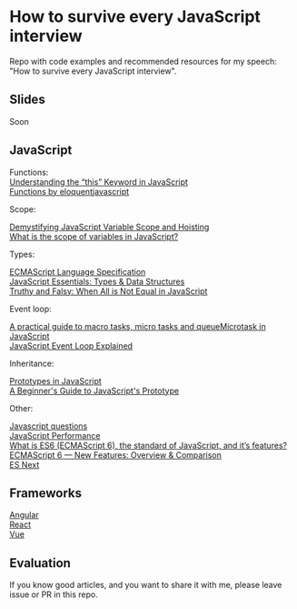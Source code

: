 # How to survive every JavaScript interview

Repo with code examples and recommended resources for my speech: "How to survive every JavaScript interview".

## Slides
Soon

## JavaScript

Functions:  
[Understanding the “this” Keyword in JavaScript](https://medium.com/better-programming/understanding-the-this-keyword-in-javascript-cb76d4c7c5e8)  
[Functions by eloquentjavascript](https://eloquentjavascript.net/03_functions.html)

Scope:

[Demystifying JavaScript Variable Scope and Hoisting](https://www.sitepoint.com/demystifying-javascript-variable-scope-hoisting/)  
[What is the scope of variables in JavaScript?](https://stackoverflow.com/questions/500431/what-is-the-scope-of-variables-in-javascript)

Types:

[ECMAScript Language Specification](https://www.ecma-international.org/ecma-262/5.1/#sec-4.3.13)  
[JavaScript Essentials: Types & Data Structures](https://codeburst.io/javascript-essentials-types-data-structures-3ac039f9877b)  
[Truthy and Falsy: When All is Not Equal in JavaScript](https://www.sitepoint.com/javascript-truthy-falsy/)

Event loop:  

[A practical guide to macro tasks, micro tasks and queueMicrotask in JavaScript](https://medium.com/swlh/a-practical-guide-to-macro-tasks-micro-tasks-and-queuemicrotask-in-javascript-ca65c393699e)  
[JavaScript Event Loop Explained](https://medium.com/front-end-weekly/javascript-event-loop-explained-4cd26af121d4)

Inheritance:

[Prototypes in JavaScript](https://medium.com/better-programming/prototypes-in-javascript-5bba2990e04b)  
[A Beginner's Guide to JavaScript's Prototype](https://ui.dev/beginners-guide-to-javascript-prototype/)

Other:  

[Javascript questions](https://github.com/lydiahallie/javascript-questions)  
[JavaScript Performance](https://frontendmasters.com/courses/web-performance/)  
[What is ES6 (ECMAScript 6), the standard of JavaScript, and it’s features?](https://medium.com/@rogercodes1/what-is-es6-ecmascript-6-the-standard-of-javascript-and-its-features-c05a7d2ccc9d)  
[ECMAScript 6 — New Features: Overview & Comparison](http://es6-features.org/#Constants)  
[ES Next](https://www.javascripttutorial.net/es-next/)

## Frameworks

[Angular](https://angular.io/docs)  
[React](https://reactjs.org/docs/getting-started.html)  
[Vue](https://vuejs.org/v2/guide/)  

## Evaluation
If you know good articles, and you want to share it with me, please leave issue or PR in this repo.  
